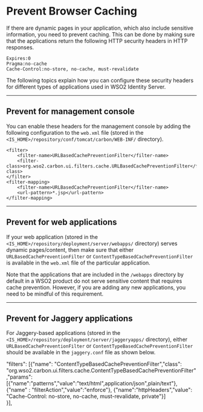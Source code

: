 # Prevent Browser Caching

If there are dynamic pages in your application, which also include sensitive information, you need to prevent caching. This can be done by making sure that the applications return the following HTTP security headers in HTTP responses.

```
Expires:0
Pragma:no-cache
Cache-Control:no-store, no-cache, must-revalidate
```

The following topics explain how you can configure these security headers for different types of applications used in WSO2 Identity Server. 

---

## Prevent for management console

You can enable these headers for the management console by adding the following configuration to the `web.xml` file (stored in the `<IS_HOME>/repository/conf/tomcat/carbon/WEB-INF/` directory).

```
<filter>
    <filter-name>URLBasedCachePreventionFilter</filter-name>
    <filter-class>org.wso2.carbon.ui.filters.cache.URLBasedCachePreventionFilter</filter-class>
</filter>
<filter-mapping>
    <filter-name>URLBasedCachePreventionFilter</filter-name>
    <url-pattern>*.jsp</url-pattern>
</filter-mapping>
```

---

## Prevent for web applications

If your web application (stored in the `<IS_HOME>/repository/deployment/server/webapps/` directory) serves dynamic pages/content, then make sure that either `URLBasedCachePreventionFilter` or `ContentTypeBasedCachePreventionFilter` is available in the `web.xml` file of the particular application. 

Note that the applications that are included in the `/webapps` directory by default in a WSO2 product do not serve sensitive content that requires cache prevention. However, if you are adding any new applications, you need to be mindful of this requirement.

---

## Prevent for Jaggery applications

For Jaggery-based applications (stored in the `<IS_HOME>/repository/deployment/server/jaggeryapps/` directory), either `URLBasedCachePreventionFilter` or `ContentTypeBasedCachePreventionFilter` should be available in the `jaggery.conf` file as shown below.


"filters":
[{"name": "ContentTypeBasedCachePreventionFilter","class": "org.wso2.carbon.ui.filters.cache.ContentTypeBasedCachePreventionFilter","params":
 [{"name":"patterns","value":"text/html\",application/json\",plain/text"},{"name" : "filterAction","value":"enforce"},  {"name":"httpHeaders","value": "Cache-Control: no-store, no-cache, must-revalidate, private"}]        
}],
